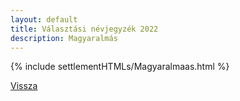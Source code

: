 ```yaml
---
layout: default
title: Választási névjegyzék 2022
description: Magyaralmás
---
```


{% include settlementHTMLs/Magyaralmaas.html %}

[Vissza](../)